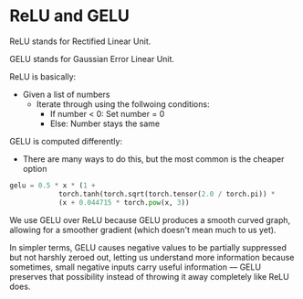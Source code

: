 # ReLU and GELU

ReLU stands for Rectified Linear Unit.

GELU stands for Gaussian Error Linear Unit.

ReLU is basically:
- Given a list of numbers
    - Iterate through using the follwoing conditions:
        - If number < 0: Set number = 0
        - Else: Number stays the same


GELU is computed differently:
- There are many ways to do this, but the most common is the cheaper option
```python
gelu = 0.5 * x * (1 + 
            torch.tanh(torch.sqrt(torch.tensor(2.0 / torch.pi)) * 
            (x + 0.044715 * torch.pow(x, 3))
```

We use GELU over ReLU because GELU produces a smooth curved graph, allowing 
for a smoother gradient (which doesn't mean much to us yet).

In simpler terms, GELU causes negative values to be partially suppressed but 
not harshly zeroed out, letting us understand more information because 
sometimes, small negative inputs carry useful information — GELU preserves 
that possibility instead of throwing it away completely like ReLU does.



